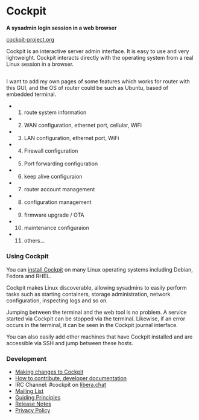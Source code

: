 # Cockpit
**A sysadmin login session in a web browser**

[cockpit-project.org](https://cockpit-project.org/)

Cockpit is an interactive server admin interface. It is easy to use and very lightweight.
Cockpit interacts directly with the operating system from a real Linux session in a browser.


## <TODO>

I want to add my own pages of some features which works for router with this GUI, and the OS 
of router could be such as Ubuntu, based of embedded terminal.

  * 1. route system information
  * 2. WAN configuration, ethernet port, cellular, WiFi
  * 3. LAN configuration, ethernet port, WiFi
  * 4. Firewall configuration
  * 5. Port forwarding configuration
  * 6. keep alive configuraion
  * 7. router account management
  * 8. configuration management
  * 9. firmware upgrade / OTA
  * 10. maintenance configuraion
  * 11. others...


### Using Cockpit

You can [install Cockpit](https://cockpit-project.org/running.html) on many Linux operating
systems including Debian, Fedora and RHEL.

Cockpit makes Linux discoverable, allowing sysadmins to easily perform tasks such as starting
containers, storage administration, network configuration, inspecting logs and so on.

Jumping between the terminal and the web tool is no problem. A service started via Cockpit
can be stopped via the terminal. Likewise, if an error occurs in the terminal, it can be seen
in the Cockpit journal interface.

You can also easily add other machines that have Cockpit installed and are accessible via SSH and jump
between these hosts.

### Development

 * [Making changes to Cockpit](HACKING.md)
 * [How to contribute, developer documentation](https://github.com/cockpit-project/cockpit/wiki/Contributing)
 * IRC Channel: #cockpit on [libera.chat](https://libera.chat/)
 * [Mailing List](https://lists.fedorahosted.org/admin/lists/cockpit-devel.lists.fedorahosted.org/)
 * [Guiding Principles](https://cockpit-project.org/ideals.html)
 * [Release Notes](https://cockpit-project.org/blog/category/release.html)
 * [Privacy Policy](https://cockpit-project.org/privacy.html)
